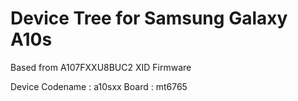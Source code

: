 # Device Tree for Samsung Galaxy A10s
Based from A107FXXU8BUC2 XID Firmware

Device Codename : a10sxx
Board : mt6765
